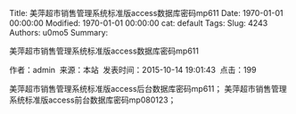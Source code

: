 Title: 美萍超市销售管理系统标准版access数据库密码mp611
Date: 1970-01-01 00:00:00
Modified: 1970-01-01 00:00:00
cat: default
Tags: 
Slug: 4243
Authors: u0mo5 
Summary: 




美萍超市销售管理系统标准版access数据库密码mp611




作者：admin  来源：本站  发表时间：2015-10-14 19:01:43  点击：199





美萍超市销售管理系统标准版access后台数据库密码mp611；
美萍超市销售管理系统标准版access前台数据库密码mp080123；





